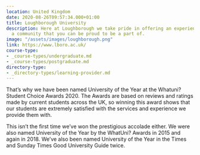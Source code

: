 ```yaml
---
location: United Kingdom
date: 2020-08-26T09:57:34.000+01:00
title: Loughborough University
description: Here at Loughborough we take pride in offering an experience and creating
  a community that you can be proud to be a part of.
image: "/assets/images/loughborough.png"
link: https://www.lboro.ac.uk/
course-type:
- _course-types/undergraduate.md
- _course-types/postgraduate.md
directory-type: 
- _directory-types/learning-provider.md
---
```

That’s why we have been named University of the Year at the Whatuni? Student Choice Awards 2020. The Awards are based on reviews and ratings made by current students across the UK, so winning this award shows that our students are extremely satisfied with the services and experience we provide them with.

This isn’t the first time we’ve won the prestigious accolade either. We were also named University of the Year by the WhatUni? Awards in 2015 and again in 2018. We’ve also been named University of the Year in the Times and Sunday Times Good University Guide twice.